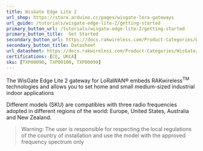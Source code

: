 ```yaml
---
title: WisGate Edge Lite 2
url_shop: https://store.arduino.cc/pages/wisgate-lora-gateways
url_guide: /tutorials/wisgate-edge-lite-2/getting-started
primary_button_url: /tutorials/wisgate-edge-lite-2/getting-started
primary_button_title:  Get Started
secondary_button_url: https://docs.rakwireless.com/Product-Categories/WisGate/RAK7268/Datasheet
secondary_button_title: Datasheet
url_datasheet: https://docs.rakwireless.com/Product-Categories/WisGate/RAK7268/Datasheet
certifications: [CE, UKCA]
sku: [TXP00098, TXP00100, TXP00099]
---
```


The WisGate Edge Lite 2 gateway for LoRaWAN® embeds RAKwireless<sup>TM</sup> technologies and allows you to set home and small medium-sized industrial indoor applications

Different models (SKU) are compatibles with three radio frequencies adopted in different regions of the world: Europe, United States, Australia and New Zealand.

>Warning: The user is responsible for respecting the local regulations of the country of installation and use the model with the approved frequency spectrum only
